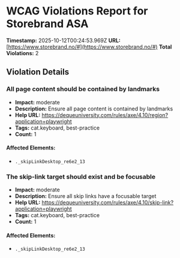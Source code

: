 # WCAG Violations Report for Storebrand ASA

**Timestamp:** 2025-10-12T00:24:53.969Z
**URL:** [https://www.storebrand.no/#](https://www.storebrand.no/#)
**Total Violations:** 2

## Violation Details

### All page content should be contained by landmarks

- **Impact:** moderate
- **Description:** Ensure all page content is contained by landmarks
- **Help URL:** https://dequeuniversity.com/rules/axe/4.10/region?application=playwright
- **Tags:** cat.keyboard, best-practice
- **Count:** 1

#### Affected Elements:

- `._skipLinkDesktop_re6e2_13`

### The skip-link target should exist and be focusable

- **Impact:** moderate
- **Description:** Ensure all skip links have a focusable target
- **Help URL:** https://dequeuniversity.com/rules/axe/4.10/skip-link?application=playwright
- **Tags:** cat.keyboard, best-practice
- **Count:** 1

#### Affected Elements:

- `._skipLinkDesktop_re6e2_13`
